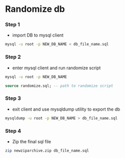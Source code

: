 # Randomize db
### Step 1 
- import DB to mysql client

```bash
mysql -u root -p NEW_DB_NAME < db_file_name.sql
```


### Step 2
- enter mysql client and run randomize script

```bash
mysql -u root -p NEW_DB_NAME
```

```sql
source randomize.sql; -- path to randomize script
```

### Step 3
- exit client and use mysqldump utility to export the db

```bash
mysqldump -u root -p NEW_DB_NAME > db_file_name.sql
```

### Step 4
- Zip the final sql file

```bash
zip newziparchive.zip db_file_name.sql 
```
